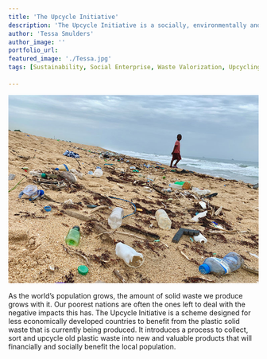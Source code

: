 ```yaml
---
title: 'The Upcycle Initiative'
description: 'The Upcycle Initiative is a socially, environmentally and economically sustainable social enterprise that applies the concept of waste valorization to the city of Lagos, Nigeria.'
author: 'Tessa Smulders'
author_image: ''
portfolio_url:
featured_image: './Tessa.jpg'
tags: [Sustainability, Social Enterprise, Waste Valorization, Upcycling]

---
```


![](./Tessa.jpg)

As the world’s population grows, the amount of solid waste we produce grows with it. Our poorest nations are often the ones left to deal with the negative impacts this has. The Upcycle Initiative is a scheme designed for less economically developed countries to benefit from the plastic solid waste that is currently being produced. It introduces a process to collect, sort and upcycle old plastic waste into new and valuable products that will financially and socially benefit the local population.  
